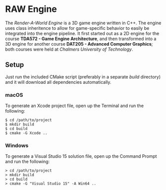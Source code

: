 # RAW Engine
The *Render-A-World Engine* is a 3D game engine written in C++. The engine uses class inheritence to allow for game-specific behavior to easily be integrated into the engine pipeline. It first started out as a 2D engine for the course **TDA572 - Game Engine Architecture**, and then transformed into a 3D engine for another course **DAT205 - Advanced Computer Graphics**; both courses were held at *Chalmers University of Technology*.

## Setup
Just run the included CMake script (preferably in a separate *build* directory) and it will download all dependencies automatically. 

### macOS
To generate an Xcode project file, open up the Terminal and run the following:

    $ cd /path/to/project
    $ mkdir build
    $ cd build
    $ cmake -G Xcode ..

### Windows
To generate a Visual Studio 15 solution file, open up the Command Prompt and run the following:

    > cd /path/to/project
    > mkdir build
    > cd build
    > cmake -G "Visual Studio 15" -A Win64 ..
